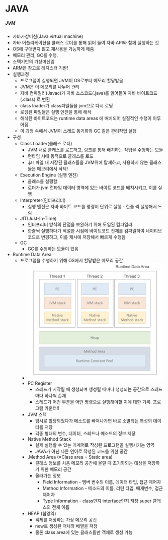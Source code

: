 # JAVA

##### JVM

- 자바가상머신(Java virtual machine)
- 자바 어플리케이션을 클래스 로더를 통해 읽어 들여 자바 API와 함께 실행하는 것
- OS에 구애받지 않고 재사용을 가능하게 해줌
- 메모리 관리, GC를 수행. 
- 스택기반의 가상머신임
- ARM은 참고로 레지스터 기반!
- 실행과정
  - 프로그램이 실행되면 JVM이 OS로부터 메모리 할당받음
  - JVM은 이 메모리를 나누어 관리
  - 자바 컴파일러(Javac)가 자바 소스코드(.java)를 읽어들여 자바 바이트코드(.class) 로 변환
  - class loader가 class파일들을 jvm으로 다시 로딩
  - 로딩된 파일들은 실행 엔진을 통해 해석
  - 해석된 바이트코드는 runtime data areas 에 배치되어 실질적인 수행이 이루어짐
  - 이 과정 속에서 JVM이 스레드 동기화와 GC 같은 관리작업 실행
- 구성
  - Class Loader(클래스 로더)
    - JVM 내로 클래스를 로드하고, 링크를 통해 배치하는 작업을 수행하는 모듈
    - 런타임 시에 동적으로 클래스를 로드
    - .jar 파일 내 저장된 클래스들을 JVM위에 탑재하고, 사용하지 않는 클래스들은 메모리에서 삭제!
  - Execution Engine (실행 엔진)
    - 클래스를 실행함
    - 로더가 jvm 런타임 데이터 영역에 있는 바이트 코드를 배치시키고, 이를 실행
  - Interpreter(인터프리터)
    - 실행 엔진은 자바 바이트 코드를 명령어 단위로 실행 - 한줄 씩 실행해서 느림
  - JIT(Just-In-Time)
    - 인터프리터 방식의 단점을 보완하기 위해 도입된 컴파일러
    - 한줄씩 실행하다가 적절한 시점에 바이트코드 전체를 컴파일하여 네이티브 코드로 변경하고, 이를 캐시에 저장해서 빠르게 수행됨
  - GC
    - GC를 수행하는 모듈이 있음
- Runtime Data Area
  - 프로그램을 수행하기 위해 OS에서 할당받은 메모리 공간
    - ![dwq](./dwq.PNG)
    - PC Register
      - 스레드가 시작될 때 생성되며 생성될 때마다 생성되는 공간으로 스레드마다 하나씩 존재
      - 스레드가 어떤 부분을 어떤 명령으로 실행해야할 지에 대한 기록. 프로그램 카운터!!
    - JVM 스택
      - 임시로 할당되었다가 메소드를 빠져나가면 바로 소멸되는 특성의 데이터를 저장
      - 각종 형태의 변수, 데이터, 스레드나 메소드의 정보 저장
    - Native Method Stack
      - 실제 실행할 수 있는 기계어로 작성된 프로그램을 실행시키는 영역
      - JAVA가 아닌 다른 언어로 작성된 코드를 위한 공간
    - .Method Area (=Class area = Static area)
      - 클래스 정보를 처음 메모리 공간에 올릴 때 초기화되는 대상을 저장하기 위한 메모리 공간
      - 올라가는 정보 
        - Field Information - 멤버 변수의 이름, 데이터 타입, 접근 제어자
        - Method Information - 메소드의 이름, 리턴 타입, 매개변수, 접근 제어자
        - Type Information - class인지 interface인지 저장 super 클래스의 전체 이름
    - HEAP (힙영역)
      - 객체를 저장하는 가상 메모리 공간
      - new로 생성된 객체와 배열을 저장
      - 물론 class area에 있는 클래스들만 객체로 생성 가능
